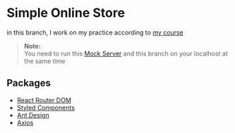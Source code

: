 # Simple Online Store

in this branch, I work on my practice according to [my course](https://mv360.pro/courses/2/%D8%A2%D9%85%D9%88%D8%B2%D8%B4-%DA%A9%D8%A7%D9%85%D9%84-%D8%B1%DB%8C-%D8%A7%DA%A9%D8%AA-react-%D9%88-Redux)

> **Note:** <br/> You need to run this [Mock Server](https://github.com/meitix/react-tut/tree/19-search/mock-server) and this branch on your localhost at the same time

## Packages

- [React Router DOM](https://www.npmjs.com/package/react-router-dom)
- [Styled Components](https://www.npmjs.com/package/styled-components)
- [Ant Design](https://www.npmjs.com/package/antd)
- [Axios](https://www.npmjs.com/package/axios)
